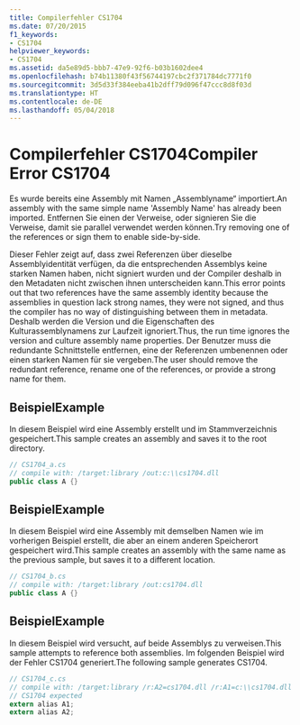 ```yaml
---
title: Compilerfehler CS1704
ms.date: 07/20/2015
f1_keywords:
- CS1704
helpviewer_keywords:
- CS1704
ms.assetid: da5e89d5-bbb7-47e9-92f6-b03b1602dee4
ms.openlocfilehash: b74b11380f43f56744197cbc2f371784dc7771f0
ms.sourcegitcommit: 3d5d33f384eeba41b2dff79d096f47ccc8d8f03d
ms.translationtype: HT
ms.contentlocale: de-DE
ms.lasthandoff: 05/04/2018
---
```

# <a name="compiler-error-cs1704"></a><span data-ttu-id="448a8-102">Compilerfehler CS1704</span><span class="sxs-lookup"><span data-stu-id="448a8-102">Compiler Error CS1704</span></span>
<span data-ttu-id="448a8-103">Es wurde bereits eine Assembly mit Namen „Assemblyname“ importiert.</span><span class="sxs-lookup"><span data-stu-id="448a8-103">An assembly with the same simple name 'Assembly Name' has already been imported.</span></span> <span data-ttu-id="448a8-104">Entfernen Sie einen der Verweise, oder signieren Sie die Verweise, damit sie parallel verwendet werden können.</span><span class="sxs-lookup"><span data-stu-id="448a8-104">Try removing one of the references or sign them to enable side-by-side.</span></span>  
  
 <span data-ttu-id="448a8-105">Dieser Fehler zeigt auf, dass zwei Referenzen über dieselbe Assemblyidentität verfügen, da die entsprechenden Assemblys keine starken Namen haben, nicht signiert wurden und der Compiler deshalb in den Metadaten nicht zwischen ihnen unterscheiden kann.</span><span class="sxs-lookup"><span data-stu-id="448a8-105">This error points out that two references have the same assembly identity because the assemblies in question lack strong names, they were not signed, and thus the compiler has no way of distinguishing between them in metadata.</span></span> <span data-ttu-id="448a8-106">Deshalb werden die Version und die Eigenschaften des Kulturassemblynamens zur Laufzeit ignoriert.</span><span class="sxs-lookup"><span data-stu-id="448a8-106">Thus, the run time ignores the version and culture assembly name properties.</span></span> <span data-ttu-id="448a8-107">Der Benutzer muss die redundante Schnittstelle entfernen, eine der Referenzen umbenennen oder einen starken Namen für sie vergeben.</span><span class="sxs-lookup"><span data-stu-id="448a8-107">The user should remove the redundant reference, rename one of the references, or provide a strong name for them.</span></span>  
  
## <a name="example"></a><span data-ttu-id="448a8-108">Beispiel</span><span class="sxs-lookup"><span data-stu-id="448a8-108">Example</span></span>  
 <span data-ttu-id="448a8-109">In diesem Beispiel wird eine Assembly erstellt und im Stammverzeichnis gespeichert.</span><span class="sxs-lookup"><span data-stu-id="448a8-109">This sample creates an assembly and saves it to the root directory.</span></span>  
  
```csharp  
// CS1704_a.cs  
// compile with: /target:library /out:c:\\cs1704.dll  
public class A {}  
```  
  
## <a name="example"></a><span data-ttu-id="448a8-110">Beispiel</span><span class="sxs-lookup"><span data-stu-id="448a8-110">Example</span></span>  
 <span data-ttu-id="448a8-111">In diesem Beispiel wird eine Assembly mit demselben Namen wie im vorherigen Beispiel erstellt, die aber an einem anderen Speicherort gespeichert wird.</span><span class="sxs-lookup"><span data-stu-id="448a8-111">This sample creates an assembly with the same name as the previous sample, but saves it to a different location.</span></span>  
  
```csharp  
// CS1704_b.cs  
// compile with: /target:library /out:cs1704.dll  
public class A {}  
```  
  
## <a name="example"></a><span data-ttu-id="448a8-112">Beispiel</span><span class="sxs-lookup"><span data-stu-id="448a8-112">Example</span></span>  
 <span data-ttu-id="448a8-113">In diesem Beispiel wird versucht, auf beide Assemblys zu verweisen.</span><span class="sxs-lookup"><span data-stu-id="448a8-113">This sample attempts to reference both assemblies.</span></span> <span data-ttu-id="448a8-114">Im folgenden Beispiel wird der Fehler CS1704 generiert.</span><span class="sxs-lookup"><span data-stu-id="448a8-114">The following sample generates CS1704.</span></span>  
  
```csharp  
// CS1704_c.cs  
// compile with: /target:library /r:A2=cs1704.dll /r:A1=c:\\cs1704.dll  
// CS1704 expected  
extern alias A1;  
extern alias A2;  
```
